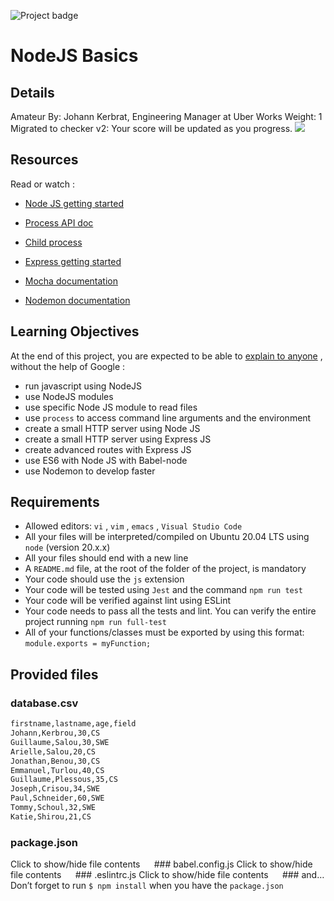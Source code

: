  ![Project badge](https://intranet.hbtn.io/assets/pathway/009_color-1c484ff7ce829f9ae6ec8e19d1ad2f93a6fe01f0f2ea5142fe2125bd9ff0190b.png) 
# NodeJS Basics
## Details
Amateur By: Johann Kerbrat, Engineering Manager at Uber Works Weight: 1 Migrated to checker v2: Your score will be updated as you progress. ![](https://s3.eu-west-3.amazonaws.com/hbtn.intranet/uploads/medias/2020/1/82692897e15d9f03256f.jpeg?X-Amz-Algorithm=AWS4-HMAC-SHA256&X-Amz-Credential=AKIA4MYA5JM5DUTZGMZG%2F20240917%2Feu-west-3%2Fs3%2Faws4_request&X-Amz-Date=20240917T212516Z&X-Amz-Expires=86400&X-Amz-SignedHeaders=host&X-Amz-Signature=a4faab39a71602abf2308f972da645c50701af63f7bc5a6e73c5bc3bbae9e223) 

## Resources
Read or watch :
* [Node JS getting started](https://intranet.hbtn.io/rltoken/RqwwGmqIE4M3WwjqXusJ7w) 

* [Process API doc](https://intranet.hbtn.io/rltoken/TyodG31Rx3XIiGE7HnxNYw) 

* [Child process](https://intranet.hbtn.io/rltoken/Ic5-12q1xFd74_0psW4CdQ) 

* [Express getting started](https://intranet.hbtn.io/rltoken/Bi4zX1TeHY2RF5lLYgKspg) 

* [Mocha documentation](https://intranet.hbtn.io/rltoken/eBgT_wcT40RgCLtYXuRpvw) 

* [Nodemon documentation](https://intranet.hbtn.io/rltoken/rlx9PqRqSQkA6v6ZJmYKNw) 

## Learning Objectives
At the end of this project, you are expected to be able to  [explain to anyone](https://intranet.hbtn.io/rltoken/0npbOzScCU_oDJNrQdOKRg) 
 ,  without the help of Google :
* run javascript using NodeJS
* use NodeJS modules
* use specific Node JS module to read files
* use  ` process `  to access command line arguments and the environment
* create a small HTTP server using Node JS
* create a small HTTP server using Express JS
* create advanced routes with Express JS
* use ES6 with Node JS with Babel-node
* use Nodemon to develop faster
## Requirements
* Allowed editors:  ` vi ` ,  ` vim ` ,  ` emacs ` ,  ` Visual Studio Code ` 
* All your files will be interpreted/compiled on Ubuntu 20.04 LTS using  ` node `  (version 20.x.x)
* All your files should end with a new line
* A  ` README.md `  file, at the root of the folder of the project, is mandatory
* Your code should use the  ` js `  extension
* Your code will be tested using  ` Jest `  and the command  ` npm run test ` 
* Your code will be verified against lint using ESLint
* Your code needs to pass all the tests and lint. You can verify the entire project running  ` npm run full-test ` 
* All of your functions/classes must be exported by using this format:  ` module.exports = myFunction; ` 
## Provided files
### database.csv
```bash
firstname,lastname,age,field
Johann,Kerbrou,30,CS
Guillaume,Salou,30,SWE
Arielle,Salou,20,CS
Jonathan,Benou,30,CS
Emmanuel,Turlou,40,CS
Guillaume,Plessous,35,CS
Joseph,Crisou,34,SWE
Paul,Schneider,60,SWE
Tommy,Schoul,32,SWE
Katie,Shirou,21,CS

```
### package.json
Click to show/hide file contents `  ` ### babel.config.js
Click to show/hide file contents `  ` ### .eslintrc.js
Click to show/hide file contents `  ` ### and…
Don’t forget to run   ` $ npm install `   when you have the   ` package.json ` 